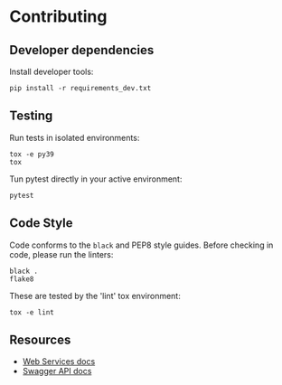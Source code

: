 # Contributing

## Developer dependencies

Install developer tools:

    pip install -r requirements_dev.txt

## Testing

Run tests in isolated environments:

    tox -e py39
    tox

Tun pytest directly in your active environment:

    pytest

## Code Style

Code conforms to the `black` and PEP8 style guides. Before checking in code, please run the linters:

    black .
    flake8

These are tested by the 'lint' tox environment:

    tox -e lint

## Resources

- [Web Services docs](https://docs.gpcrdb.org/web_services.html)
- [Swagger API docs](https://gpcrdb.org/services/)
